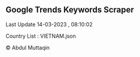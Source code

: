 

## Google Trends Keywords Scraper 
 
Last Update 14-03-2023 , 08:10:02

Country List :
VIETNAM.json



© Abdul Muttaqin 
